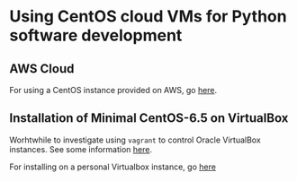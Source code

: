 
# Using CentOS cloud VMs for Python software development

## AWS Cloud 

For using a CentOS instance provided on AWS, go [here](AWS-instance.md).


## Installation of Minimal CentOS-6.5 on VirtualBox

Worhtwhile to investigate using `vagrant` to control Oracle VirtualBox instances. See some information [here](http://github.com/duncombe/unidata-python-workshop/blob/master/VAGRANT_README.md).

For installing on a personal Virtualbox instance,  go [here](personal-vbox-install.md)


